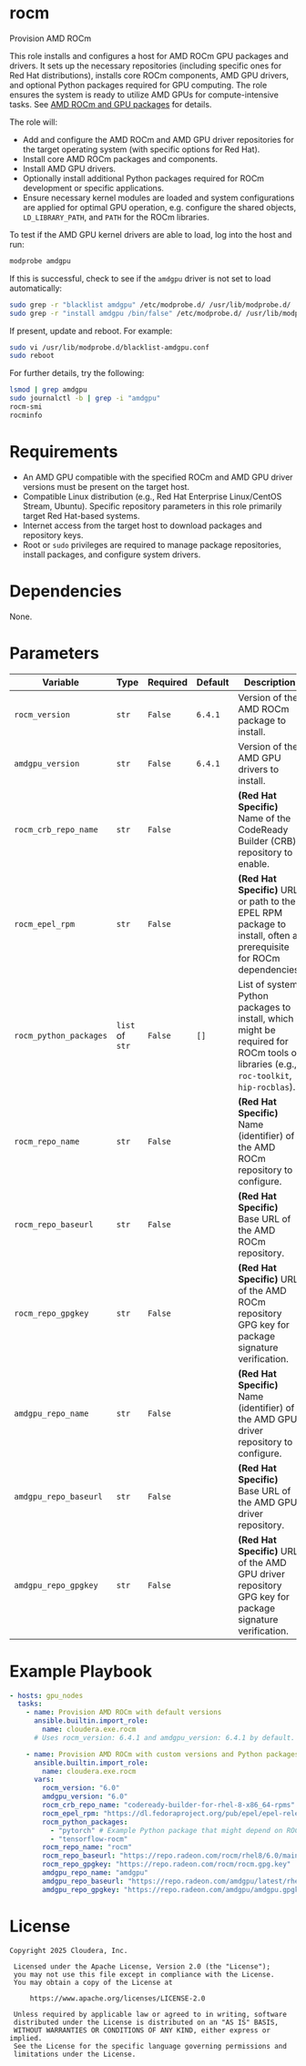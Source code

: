 # rocm

Provision AMD ROCm

This role installs and configures a host for AMD ROCm GPU packages and drivers. It sets up the necessary repositories (including specific ones for Red Hat distributions), installs core ROCm components, AMD GPU drivers, and optional Python packages required for GPU computing. The role ensures the system is ready to utilize AMD GPUs for compute-intensive tasks. See [AMD ROCm and GPU packages](https://rocm.docs.amd.com/projects/install-on-linux/en/latest/install/install-methods/package-manager-index.html) for details.

The role will:
- Add and configure the AMD ROCm and AMD GPU driver repositories for the target operating system (with specific options for Red Hat).
- Install core AMD ROCm packages and components.
- Install AMD GPU drivers.
- Optionally install additional Python packages required for ROCm development or specific applications.
- Ensure necessary kernel modules are loaded and system configurations are applied for optimal GPU operation, e.g. configure the shared objects, `LD_LIBRARY_PATH`, and `PATH` for the ROCm libraries.

To test if the AMD GPU kernel drivers are able to load, log into the host and run:

```bash
modprobe amdgpu
```

If this is successful, check to see if the `amdgpu` driver is not set to load automatically:

```bash
sudo grep -r "blacklist amdgpu" /etc/modprobe.d/ /usr/lib/modprobe.d/
sudo grep -r "install amdgpu /bin/false" /etc/modprobe.d/ /usr/lib/modprobe.d/
```

If present, update and reboot. For example:

```bash
sudo vi /usr/lib/modprobe.d/blacklist-amdgpu.conf
sudo reboot
```

For further details, try the following:

```bash
lsmod | grep amdgpu
sudo journalctl -b | grep -i "amdgpu"
rocm-smi
rocminfo
```

# Requirements

- An AMD GPU compatible with the specified ROCm and AMD GPU driver versions must be present on the target host.
- Compatible Linux distribution (e.g., Red Hat Enterprise Linux/CentOS Stream, Ubuntu). Specific repository parameters in this role primarily target Red Hat-based systems.
- Internet access from the target host to download packages and repository keys.
- Root or `sudo` privileges are required to manage package repositories, install packages, and configure system drivers.

# Dependencies

None.

# Parameters

| Variable | Type | Required | Default | Description |
| --- | --- | --- | --- | --- |
| `rocm_version` | `str` | `False` | `6.4.1` | Version of the AMD ROCm package to install. |
| `amdgpu_version` | `str` | `False` | `6.4.1` | Version of the AMD GPU drivers to install. |
| `rocm_crb_repo_name` | `str` | `False` | | **(Red Hat Specific)** Name of the CodeReady Builder (CRB) repository to enable. |
| `rocm_epel_rpm` | `str` | `False` | | **(Red Hat Specific)** URL or path to the EPEL RPM package to install, often a prerequisite for ROCm dependencies. |
| `rocm_python_packages` | `list` of `str` | `False` | `[]` | List of system Python packages to install, which might be required for ROCm tools or libraries (e.g., `roc-toolkit`, `hip-rocblas`). |
| `rocm_repo_name` | `str` | `False` | | **(Red Hat Specific)** Name (identifier) of the AMD ROCm repository to configure. |
| `rocm_repo_baseurl` | `str` | `False` | | **(Red Hat Specific)** Base URL of the AMD ROCm repository. |
| `rocm_repo_gpgkey` | `str` | `False` | | **(Red Hat Specific)** URL of the AMD ROCm repository GPG key for package signature verification. |
| `amdgpu_repo_name` | `str` | `False` | | **(Red Hat Specific)** Name (identifier) of the AMD GPU driver repository to configure. |
| `amdgpu_repo_baseurl` | `str` | `False` | | **(Red Hat Specific)** Base URL of the AMD GPU driver repository. |
| `amdgpu_repo_gpgkey` | `str` | `False` | | **(Red Hat Specific)** URL of the AMD GPU driver repository GPG key for package signature verification. |

# Example Playbook

```yaml
- hosts: gpu_nodes
  tasks:
    - name: Provision AMD ROCm with default versions
      ansible.builtin.import_role:
        name: cloudera.exe.rocm
      # Uses rocm_version: 6.4.1 and amdgpu_version: 6.4.1 by default.

    - name: Provision AMD ROCm with custom versions and Python packages (Red Hat)
      ansible.builtin.import_role:
        name: cloudera.exe.rocm
      vars:
        rocm_version: "6.0"
        amdgpu_version: "6.0"
        rocm_crb_repo_name: "codeready-builder-for-rhel-8-x86_64-rpms" # Example CRB repo
        rocm_epel_rpm: "https://dl.fedoraproject.org/pub/epel/epel-release-latest-8.noarch.rpm"
        rocm_python_packages:
          - "pytorch" # Example Python package that might depend on ROCm
          - "tensorflow-rocm"
        rocm_repo_name: "rocm"
        rocm_repo_baseurl: "https://repo.radeon.com/rocm/rhel8/6.0/main"
        rocm_repo_gpgkey: "https://repo.radeon.com/rocm/rocm.gpg.key"
        amdgpu_repo_name: "amdgpu"
        amdgpu_repo_baseurl: "https://repo.radeon.com/amdgpu/latest/rhel8"
        amdgpu_repo_gpgkey: "https://repo.radeon.com/amdgpu/amdgpu.gpgkey"
```

# License

```
Copyright 2025 Cloudera, Inc.

 Licensed under the Apache License, Version 2.0 (the "License");
 you may not use this file except in compliance with the License.
 You may obtain a copy of the License at

     https://www.apache.org/licenses/LICENSE-2.0

 Unless required by applicable law or agreed to in writing, software
 distributed under the License is distributed on an "AS IS" BASIS,
 WITHOUT WARRANTIES OR CONDITIONS OF ANY KIND, either express or implied.
 See the License for the specific language governing permissions and
 limitations under the License.
```
